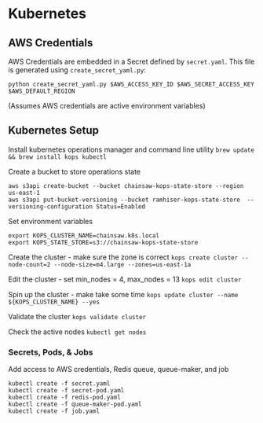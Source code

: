 # Kubernetes


## AWS Credentials

AWS Credentials are embedded in a Secret defined by `secret.yaml`. 
This file is generated using `create_secret_yaml.py`:

```
python create_secret_yaml.py $AWS_ACCESS_KEY_ID $AWS_SECRET_ACCESS_KEY $AWS_DEFAULT_REGION 

```
(Assumes AWS credentials are active environment variables)


## Kubernetes Setup
Install kubernetes operations manager and command line utility
`brew update && brew install kops kubectl`

Create a bucket to store operations state
```
aws s3api create-bucket --bucket chainsaw-kops-state-store --region us-east-1
aws s3api put-bucket-versioning --bucket ramhiser-kops-state-store  --versioning-configuration Status=Enabled
```

Set environment variables
```
export KOPS_CLUSTER_NAME=chainsaw.k8s.local
export KOPS_STATE_STORE=s3://chainsaw-kops-state-store
```

Create the cluster - make sure the zone is correct
`kops create cluster --node-count=2 --node-size=m4.large --zones=us-east-1a`

Edit the cluster - set min_nodes = 4, max_nodes = 13
`kops edit cluster`

Spin up the cluster - make take some time
`kops update cluster --name ${KOPS_CLUSTER_NAME} --yes`

Validate the cluster
`kops validate cluster`

Check the active nodes
`kubectl get nodes`


### Secrets, Pods, & Jobs
Add access to AWS credentials, Redis queue, queue-maker, and job
```
kubectl create -f secret.yaml
kubectl create -f secret-pod.yaml
kubectl create -f redis-pod.yaml
kubectl create -f queue-maker-pod.yaml
kubectl create -f job.yaml
```
